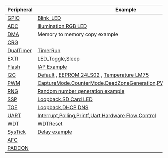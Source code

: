 |Peripheral|Example|
|----------|-------|
|[GPIO](General-Purpose-InputOutputs.md)|[Blink_LED](GPIO-Blink_LED-example.md)|
|[ADC](Analog-to-Digital-Converter.md)|[Illumination RGB LED](ADC-Illumination-example.md)|
|[DMA](Direct-Memory-Access.md)|Memory to memory copy example|
|[CRG](Clock-Reset-Generator.md)|                    |                         
|[DualTimer](Dual-Timer.md)|[TimerRun](Dual-Timer-TimerRun-example.md)|
|[EXTI](External-Interrupt.md)|[LED_Toggle](EXTI-LED_Toggle-example.md),[Sleep](EXTI-Sleep-example.md)|
|[Flash](Embedded-Flash-memory.md)|[IAP Example](Flash_example.md)|
|[I2C](Inter-Integrated-Circuit.md)|[Default](i2c-read-example.md) , [EEPROM 24LS02](i2c-eeprom-communication.md) , [Temperature LM75](i2c-temperature.md)|
|[PWM](Pulse-Width-Modulation.md)|[CaptureMode](capturemode.md),[CounterMode](countermode.md),[DeadZoneGeneration](deadzonegeneration.md),[PWMOutput](pwmoutput.md),[TimerMode](timermode.md)|
|[RNG](Random-number-generator.md)|[Random number generation example](rng.md)|
|[SSP](Synchronous-Serial-Port.md)|[Loopback](SSP-Loopback-example.md),[SD Card LED](SSP-SDcard_LED-example.md)|
|[TOE](TCP/IP-core-Offload-Engine.md)|[Loopback](Loopback-test-for-TCPIP-Offload-Engine-example.md),[DHCP](DHCPClient-for-TCPIP-Offload-Engine-example.md),[DNS](DNSClient-for-TCPIP-Offload-Engine-example.md)|
|[UART](Universal-Asynchronous-Receive-Transmit.md)|[Interrupt](UART-Interrupts-example.md),[Polling](UART-Polling-example.md),[Printf](UART-Printf-example.md),[Uart Hardware Flow Control](UART-HardwareControl-example.md)|
|[WDT](Watchdog-Timer.md)|[WDTReset](WDTReset-example.md)|
|[SysTick](System-tick-timer.md)|[Delay example](System-tick-timer-example.md)|
|[AFC](Alternate-Function-Controller.md)| |
|[PADCON](Pad-Controller.md)| |
